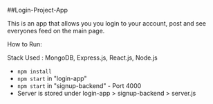 ##Login-Project-App

This is an app that allows you you login to your account, post and see everyones feed on the main page.

How to Run:

Stack Used : MongoDB, Express.js, React.js, Node.js

- `npm install`
- `npm start` in "login-app"
- `npm start` in "signup-backend" - Port 4000
- Server is stored under login-app > signup-backend > server.js
